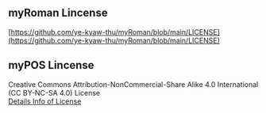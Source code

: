  

## myRoman Lincense

[https://github.com/ye-kyaw-thu/myRoman/blob/main/LICENSE](https://github.com/ye-kyaw-thu/myRoman/blob/main/LICENSE)  

## myPOS Lincense
Creative Commons Attribution-NonCommercial-Share Alike 4.0 International (CC BY-NC-SA 4.0) License   
[Details Info of License](https://creativecommons.org/licenses/by-nc-sa/4.0/)  
